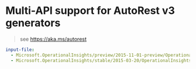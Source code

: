# Multi-API support for AutoRest v3 generators

> see https://aka.ms/autorest

``` yaml $(enable-multi-api)
input-file:
  - Microsoft.OperationalInsights/preview/2015-11-01-preview/OperationalInsights.json
  - Microsoft.OperationalInsights/stable/2015-03-20/OperationalInsights.json
```
